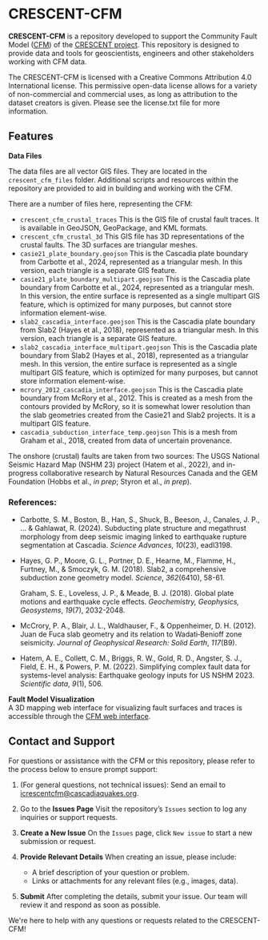 # CRESCENT-CFM

**CRESCENT-CFM** is a repository developed to support the Community Fault Model
([CFM](https://cascadiaquakes.org/cfm/)) of the [CRESCENT
project](https://cascadiaquakes.org/). This repository is designed to provide
data and tools for geoscientists, engineers and other stakeholders working with
CFM data.

The CRESCENT-CFM is licensed with a Creative Commons Attribution 4.0
International license. This permissive open-data license allows for a variety
of non-commercial and commercial uses, as long as attribution to the dataset
creators is given. Please see the license.txt file for more information.

## Features

**Data Files** 

The data files are all vector GIS files. They are located in the 
`crescent_cfm_files` folder. Additional scripts and resources within the 
repository are provided to aid in building and working with the CFM.

There are a number of files here, representing the CFM:
- `crescent_cfm_crustal_traces` This is the GIS file of crustal fault traces. 
  It is available in GeoJSON, GeoPackage, and KML formats.
- `crescent_cfm_crustal_3d` This GIS file has 3D representations of the crustal 
  faults. The 3D surfaces are triangular meshes.
- `casie21_plate_boundary.geojson` This is the Cascadia plate boundary from 
  Carbotte et al., 2024, represented as a triangular mesh. In this version, 
  each triangle is a separate GIS feature.
- `casie21_plate_boundary_multipart.geojson` This is the Cascadia plate 
  boundary from Carbotte et al., 2024, represented as a triangular mesh. In 
  this version, the entire surface is represented as a single multipart GIS 
  feature, which is optimized for many purposes, but cannot store information 
  element-wise.
- `slab2_cascadia_interface.geojson` This is the Cascadia plate boundary from 
  Slab2 (Hayes et al., 2018), represented as a triangular mesh. In this 
  version, each triangle is a separate GIS feature.
- `slab2_cascadia_interface_multipart.geojson` This is the Cascadia plate 
  boundary from Slab2 (Hayes et al., 2018), represented as a triangular mesh. 
  In this version, the entire surface is represented as a single multipart GIS 
  feature, which is optimized for many purposes, but cannot store information 
  element-wise.
- `mcrory_2012_cascadia_interface.geojson` This is the Cascadia plate boundary 
  from McRory et al., 2012. This is created as a mesh from the contours 
  provided by McRory, so it is somewhat lower resolution than the slab 
  geometries created from the Casie21 and Slab2 projects. It is a multipart GIS 
  feature.
- `cascadia_subduction_interface_temp.geojson` This is a mesh from Graham et 
  al., 2018, created from data of uncertain provenance.

The onshore (crustal) faults are taken from two sources: The USGS National
Seismic Hazard Map (NSHM 23) project (Hatem et al., 2022), and in-progress
collaborative research by Natural Resources Canada and the GEM Foundation
(Hobbs et al., *in prep*; Styron et al., *in prep*).

### References:

- Carbotte, S. M., Boston, B., Han, S., Shuck, B., Beeson, J., Canales, J. P.,
  ... & Gahlawat, R. (2024). Subducting plate structure and megathrust
  morphology from deep seismic imaging linked to earthquake rupture
  segmentation at Cascadia. *Science Advances*, *10*(23), eadl3198.

- Hayes, G. P., Moore, G. L., Portner, D. E., Hearne, M., Flamme, H., Furtney,
  M., & Smoczyk, G. M. (2018). Slab2, a comprehensive subduction zone geometry
  model. *Science*, *362*(6410), 58-61.

  Graham, S. E., Loveless, J. P., & Meade, B. J. (2018). Global plate motions
  and earthquake cycle effects. *Geochemistry, Geophysics, Geosystems*,
  *19*(7), 2032-2048.

- McCrory, P. A., Blair, J. L., Waldhauser, F., & Oppenheimer, D. H. (2012).
  Juan de Fuca slab geometry and its relation to Wadati‐Benioff zone
  seismicity. *Journal of Geophysical Research: Solid Earth*, *117*(B9).

- Hatem, A. E., Collett, C. M., Briggs, R. W., Gold, R. D., Angster, S. J.,
  Field, E. H., & Powers, P. M. (2022). Simplifying complex fault data for
  systems-level analysis: Earthquake geology inputs for US NSHM 2023.
  *Scientific data*, *9*(1), 506.

**Fault Model Visualization**  
A 3D mapping web interface for visualizing fault surfaces and traces is accessible through the [CFM web interface](https://cfm.cascadiaquakes.org/).

## Contact and Support

For questions or assistance with the CFM or this repository, please refer to 
the process below to ensure prompt support:

1. (For general questions, not technical issues): Send an email to 
   [icrescentcfm@cascadiaquakes.org](mailto:crescentcfm@cascadiaquakes.org).

2. Go to the **Issues Page**  Visit the repository’s `Issues` section to log 
   any inquiries or support requests.

3. **Create a New Issue**  On the `Issues` page, click `New issue` to start a 
   new submission or request.

4. **Provide Relevant Details**  When creating an issue, please include:

   - A brief description of your question or problem.
   - Links or attachments for any relevant files (e.g., images, data).

5. **Submit**  After completing the details, submit your issue. Our team will 
   review it and respond as soon as possible.

We're here to help with any questions or requests related to the CRESCENT-CFM!
